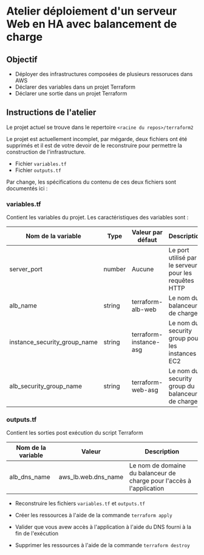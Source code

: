 # Atelier déploiement d'un serveur Web en HA avec balancement de charge​

## Objectif

* Déployer des infrastructures composées de plusieurs ressoruces dans AWS
* Déclarer des variables dans un projet Terraform
* Déclarer une sortie dans un projet Terraform

## Instructions de l'atelier

Le projet actuel se trouve dans le repertoire `<racine du repos>/terraform2`

Le projet est actuellement incomplet, par mégarde, deux fichiers ont été supprimés et il est de votre devoir de le reconstruire pour permettre la construction de l'infrastructure.

* Fichier `variables.tf`
* Fichier `outputs.tf`

Par change, les spécifications du contenu de ces deux fichiers sont documentés ici :

### variables.tf

Contient les variables du projet. Les caractéristiques des variables sont :

| Nom de la variable  | Type | Valeur par défaut | Description | 
| ------------- | ------------- | -------------- | ------------ |
| server_port  | number  | Aucune | Le port utilisé par le serveur pour les requêtes HTTP |
| alb_name  | string  | terraform-alb-web | Le nom du balanceur de charge |
| instance_security_group_name  | string  | terraform-instance-asg | Le nom du security group pour les instances EC2 |
| alb_security_group_name  | string  | terraform-web-asg | Le nom du security group du balanceur de charge |

### outputs.tf

Contient les sorties post exécution du script Terraform

| Nom de la variable  | Valeur | Description |
| ------------- | ------------- | -------------- |
| alb_dns_name  | aws_lb.web.dns_name  | Le nom de domaine du balanceur de charge pour l'accès à l'application |

* Reconstruire les fichiers `variables.tf` et `outputs.tf`

* Créer les ressources à l'aide de la commande `terraform apply`

* Valider que vous avew accès à l'application à l'aide du DNS fourni à la fin de l'exécution

* Supprimer les ressources à l'aide de la commande `terraform destroy`
